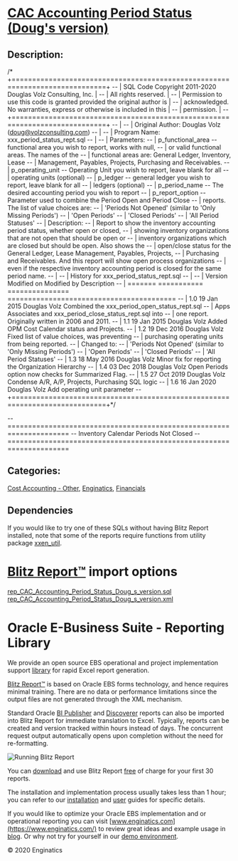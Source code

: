 # [CAC Accounting Period Status (Doug's version)](https://www.enginatics.com/reports/cac-accounting-period-status-doug-s-version/)
## Description: 
/* +=============================================================================+
-- | SQL Code Copyright 2011-2020 Douglas Volz Consulting, Inc.                  |
-- | All rights reserved.                                                        |
-- | Permission to use this code is granted provided the original author is      |
-- | acknowledged. No warranties, express or otherwise is included in this       |
-- | permission.                                                                 |
-- +=============================================================================+
-- |
-- |  Original Author: Douglas Volz (doug@volzconsulting.com)
-- |
-- |  Program Name:  xxx_period_status_rept.sql
-- |
-- |  Parameters:
-- |  p_functional_area  -- functional area you wish to report, works with null,
-- |                        or valid functional areas.  The names of the
-- |                        functional areas are:  General Ledger, Inventory, Lease
-- |                        Management, Payables, Projects, Purchasing and Receivables.
-- |  p_operating_unit   -- Operating Unit you wish to report, leave blank for all
-- |                        operating units (optional) 
-- |  p_ledger           -- general ledger you wish to report, leave blank for all
-- |                        ledgers (optional)
-- |  p_period_name      -- The desired accounting period you wish to report
-- |  p_report_option    -- Parameter used to combine the Period Open and Period Close
-- |                        reports.  The list of value choices are:
-- |                    'Periods Not Opened'  (similar to 'Only Missing Periods') 
-- |                    'Open Periods'
-- |                    'Closed Periods'
-- |                    'All Period Statuses'
-- |  Description:
-- |  Report to show the inventory accounting period status, whether open or closed,
-- |  showing inventory organizations that are not open that should be open or 
-- |  inventory organizations which are closed but should be open. Also shows the
-- |  open/close status for the General Ledger, Lease Management, Payables, Projects, 
-- |  Purchasing and Receivables.  And this report will show open process organizations
-- |  even if the respective inventory accounting period is closed for the same period name.
-- | 
-- |  History for xxx_period_status_rept.sql
-- |
-- |  Version Modified on Modified  by    Description
-- |  ======= =========== =============== =========================================
-- |  1.0     19 Jan 2015 Douglas Volz    Combined the xxx_period_open_status_rept.sql
-- |                      Apps Associates and xxx_period_close_status_rept.sql into
-- |                                      one report.  Originally written in 2006 and 2011.
-- |  1.1     19 Jan 2015 Douglas Volz    Added OPM Cost Calendar status and Projects.
-- |  1.2     19 Dec 2016 Douglas Volz    Fixed list of value choices, was preventing
-- |                                      purchasing operating units from being reported.
-- |                                      Changed to: 
-- |                        'Periods Not Opened'  (similar to 'Only Missing Periods') 
-- |                        'Open Periods'
-- |                        'Closed Periods'
-- |                        'All Period Statuses' 
-- |  1.3     18 May 2016 Douglas Volz    Minor fix for reporting the Organization Hierarchy
-- |  1.4     03 Dec 2018 Douglas Volz    Open Periods option now checks for Summarized Flag.
-- |  1.5     27 Oct 2019 Douglas Volz    Condense A/R, A/P, Projects, Purchasing SQL logic
-- |  1.6     16 Jan 2020 Douglas Volz    Add operating unit parameter
-- +=============================================================================+*/

-- =====================================================================
-- Inventory Calendar Periods Not Closed
-- =====================================================================
## Categories: 
[Cost Accounting - Other](https://www.enginatics.com/library/?pg=1&category[]=Cost+Accounting+-+Other), [Enginatics](https://www.enginatics.com/library/?pg=1&category[]=Enginatics), [Financials](https://www.enginatics.com/library/?pg=1&category[]=Financials)
## Dependencies
If you would like to try one of these SQLs without having Blitz Report installed, note that some of the reports require functions from utility package [xxen_util](https://www.enginatics.com/xxen_util/true).
# [Blitz Report™](https://www.enginatics.com/blitz-report/) import options
[rep_CAC_Accounting_Period_Status_Doug_s_version.sql](https://www.enginatics.com/export/cac-accounting-period-status-doug-s-version/)\
[rep_CAC_Accounting_Period_Status_Doug_s_version.xml](https://www.enginatics.com/xml/cac-accounting-period-status-doug-s-version/)
# Oracle E-Business Suite - Reporting Library 
    
We provide an open source EBS operational and project implementation support [library](https://www.enginatics.com/library/) for rapid Excel report generation. 

[Blitz Report™](https://www.enginatics.com/blitz-report/) is based on Oracle EBS forms technology, and hence requires minimal training. There are no data or performance limitations since the output files are not generated through the XML mechanism. 

Standard Oracle [BI Publisher](https://www.enginatics.com/user-guide/#BI_Publisher) and [Discoverer](https://www.enginatics.com/blog/importing-discoverer-worksheets-into-blitz-report/) reports can also be imported into Blitz Report for immediate translation to Excel. Typically, reports can be created and version tracked within hours instead of days. The concurrent request output automatically opens upon completion without the need for re-formatting.

![Running Blitz Report](https://www.enginatics.com/wp-content/uploads/2018/01/Running-blitz-report.png) 

You can [download](https://www.enginatics.com/download/) and use Blitz Report [free](https://www.enginatics.com/pricing/) of charge for your first 30 reports.

The installation and implementation process usually takes less than 1 hour; you can refer to our [installation](https://www.enginatics.com/installation-guide/) and [user](https://www.enginatics.com/user-guide/) guides for specific details.

If you would like to optimize your Oracle EBS implementation and or operational reporting you can visit [www.enginatics.com](https://www.enginatics.com/) to review great ideas and example usage in [blog](https://www.enginatics.com/blog/). Or why not try for yourself in our [demo environment](http://demo.enginatics.com/).

© 2020 Enginatics